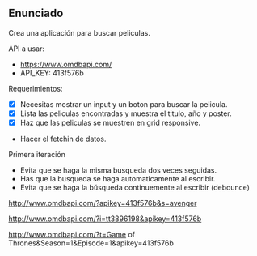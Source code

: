## Enunciado

Crea una aplicación para buscar peliculas.

API a usar:

- https://www.omdbapi.com/
- API_KEY: 413f576b

Requerimientos:

- [x] Necesitas mostrar un input y un boton para buscar la pelicula.
- [x] Lista las peliculas encontradas y muestra el titulo, año y poster.
- [x] Haz que las peliculas se muestren en grid responsive.
- Hacer el fetchin de datos.

Primera iteración

- Evita que se haga la misma busqueda dos veces seguidas.
- Has que la busqueda se haga automaticamente al escribir.
- Evita que se haga la búsqueda continuemente al escribir (debounce)

http://www.omdbapi.com/?apikey=413f576b&s=avenger

http://www.omdbapi.com/?i=tt3896198&apikey=413f576b

http://www.omdbapi.com/?t=Game of Thrones&Season=1&Episode=1&apikey=413f576b